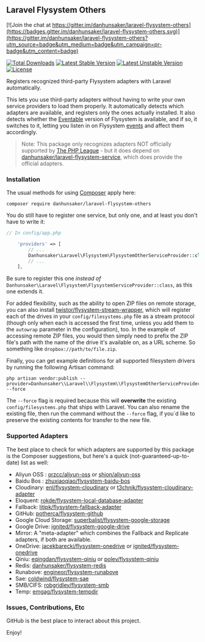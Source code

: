 ## Laravel Flysystem Others

[![Join the chat at https://gitter.im/danhunsaker/laravel-flysystem-others](https://badges.gitter.im/danhunsaker/laravel-flysystem-others.svg)](https://gitter.im/danhunsaker/laravel-flysystem-others?utm_source=badge&utm_medium=badge&utm_campaign=pr-badge&utm_content=badge)

[![Total Downloads](https://poser.pugx.org/danhunsaker/laravel-flysystem-others/d/total.svg)](https://packagist.org/packages/danhunsaker/laravel-flysystem-others)
[![Latest Stable Version](https://poser.pugx.org/danhunsaker/laravel-flysystem-others/v/stable.svg)](https://packagist.org/packages/danhunsaker/laravel-flysystem-others)
[![Latest Unstable Version](https://poser.pugx.org/danhunsaker/laravel-flysystem-others/v/unstable.svg)](https://packagist.org/packages/danhunsaker/laravel-flysystem-others)
[![License](https://poser.pugx.org/danhunsaker/laravel-flysystem-others/license.svg)](https://packagist.org/packages/danhunsaker/laravel-flysystem-others)

Registers recognized third-party Flysystem adapters with Laravel automatically.

This lets you use third-party adapters without having to write your own service
providers to load them properly.  It automatically detects which adapters are
available, and registers only the ones actually installed.  It also detects
whether the [Eventable](https://github.com/thephpleague/flysystem-eventable-filesystem)
version of Flysystem is available, and if so, it switches to it, letting you
listen in on Flysystem [events](http://event.thephpleague.com/) and affect them
accordingly.

> Note: This package only recognizes adapters NOT officially supported by
> [The PHP League](https://github.com/thephpleague?query=flysystem) - but it
> does depend on [danhunsaker/laravel-flysystem-service](https://github.com/danhunsaker/laravel-flysystem-service),
> which does provide the official adapters.

### Installation

The usual methods for using [Composer](https://getcomposer.org) apply here:

    composer require danhunsaker/laravel-flysystem-others

You do still have to register one service, but only one, and at least you don't
have to write it:

```php
// In config/app.php

    'providers' => [
        // ...
        Danhunsaker\Laravel\Flysystem\FlysystemOtherServiceProvider::class,
        // ...
    ],
```

Be sure to register this one *instead of*
`Danhunsaker\Laravel\Flysystem\FlysystemServiceProvider::class`, as this one
extends it.

For added flexibility, such as the ability to open ZIP files on remote storage,
you can also install [twistor/flysystem-stream-wrapper](https://packagist.org/packages/twistor/flysystem-stream-wrapper),
which will register each of the drives in your `config/filesystems.php` file as
a stream protocol (though only when each is accessed the first time, unless you
add them to the `autowrap` parameter in the configuration), too.  In the example
of accessing remote ZIP files, you would then simply need to prefix the ZIP
file's path with the name of the drive it's available on, as a URL scheme.  So
something like `dropbox://path/to/file.zip`.

Finally, you can get example definitions for all supported filesystem drivers by
running the following Artisan command:

```
php artisan vendor:publish --provider=Danhunsaker\\Laravel\\Flysystem\\FlysystemOtherServiceProvider --force
```

The `--force` flag is required because this will **overwrite** the existing
`config/filesystems.php` that ships with Laravel.  You can also rename the
existing file, then run the command without the `--force` flag, if you`d like to
preserve the existing contents for transfer to the new file.

### Supported Adapters

The best place to check for which adapters are supported by this package is the Composer suggestions, but here's a quick (not-guaranteed-up-to-date) list as well:

- Aliyun OSS : [orzcc/aliyun-oss](https://packagist.org/packages/orzcc/aliyun-oss) or [shion/aliyun-oss](https://packagist.org/packages/shion/aliyun-oss)
- Baidu Bos : [zhuxiaoqiao/flysystem-baidu-bos](https://packagist.org/packages/zhuxiaoqiao/flysystem-baidu-bos)
- Cloudinary: [enl/flysystem-cloudinary](https://packagist.org/packages/enl/flysystem-cloudinary) or [t3chnik/flysystem-cloudinary-adapter](https://packagist.org/packages/t3chnik/flysystem-cloudinary-adapter)
- Eloquent: [rokde/flysystem-local-database-adapter](https://packagist.org/packages/rokde/flysystem-local-database-adapter)
- Fallback: [litipk/flysystem-fallback-adapter](https://packagist.org/packages/litipk/flysystem-fallback-adapter)
- GitHub: [potherca/flysystem-github](https://packagist.org/packages/potherca/flysystem-github)
- Google Cloud Storage: [superbalist/flysystem-google-storage](https://packagist.org/packages/superbalist/flysystem-google-storage)
- Google Drive: [ignited/flysystem-google-drive](https://packagist.org/packages/ignited/flysystem-google-drive)
- Mirror: A "meta-adapter" which combines the Fallback and Replicate adapters, if both are available.
- OneDrive: [jacekbarecki/flysystem-onedrive](https://packagist.org/packages/jacekbarecki/flysystem-onedrive) or [ignited/flysystem-onedrive](https://packagist.org/packages/ignited/flysystem-onedrive)
- Qiniu: [eqingdan/flysystem-qiniu](https://packagist.org/packages/eqingdan/flysystem-qiniu) or [polev/flysystem-qiniu](https://packagist.org/packages/polev/flysystem-qiniu)
- Redis: [danhunsaker/flysystem-redis](https://packagist.org/packages/danhunsaker/flysystem-redis)
- Runabove: [engineor/flysystem-runabove](https://packagist.org/packages/engineor/flysystem-runabove)
- Sae: [coldwind/flysystem-sae](https://packagist.org/packages/coldwind/flysystem-sae)
- SMB/CIFS: [robgridley/flysystem-smb](https://packagist.org/packages/robgridley/flysystem-smb)
- Temp: [emgag/flysystem-tempdir](https://packagist.org/packages/emgag/flysystem-tempdir)

### Issues, Contributions, Etc

GitHub is the best place to interact about this project.

Enjoy!
